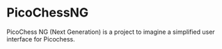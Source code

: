 # PicoChessNG
PicoChess NG (Next Generation) is a project to imagine a simplified user interface for Picochess.
